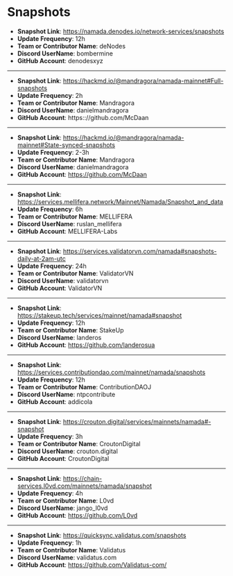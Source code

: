 # Snapshots

- **Snapshot Link**: https://namada.denodes.io/network-services/snapshots
- **Update Frequency**: 12h
- **Team or Contributor Name**: deNodes
- **Discord UserName**: bombermine
- **GitHub Account**: denodesxyz

---
- **Snapshot Link**: https://hackmd.io/@mandragora/namada-mainnet#Full-snapshots
- **Update Frequency**: 2h
- **Team or Contributor Name**: Mandragora
- **Discord UserName**: danielmandragora
- **GitHub Account**: https:://github.com/McDaan

---
- **Snapshot Link**: https://hackmd.io/@mandragora/namada-mainnet#State-synced-snapshots
- **Update Frequency**: 2-3h
- **Team or Contributor Name**: Mandragora
- **Discord UserName**: danielmandragora
- **GitHub Account**: https://github.com/McDaan

---
- **Snapshot Link**: https://services.mellifera.network/Mainnet/Namada/Snapshot_and_data
- **Update Frequency**: 6h
- **Team or Contributor Name**: MELLIFERA
- **Discord UserName**: ruslan_mellifera
- **GitHub Account**: MELLIFERA-Labs

---
- **Snapshot Link**: https://services.validatorvn.com/namada#snapshots-daily-at-2am-utc
- **Update Frequency**: 24h
- **Team or Contributor Name**: ValidatorVN
- **Discord UserName**: validatorvn
- **GitHub Account**: ValidatorVN

---
- **Snapshot Link**: https://stakeup.tech/services/mainnet/namada#snapshot
- **Update Frequency**: 12h
- **Team or Contributor Name**: StakeUp
- **Discord UserName**: landeros
- **GitHub Account**: https://github.com/landerosua

---
- **Snapshot Link**: https://services.contributiondao.com/mainnet/namada/snapshots
- **Update Frequency**: 12h
- **Team or Contributor Name**: ContributionDAOJ
- **Discord UserName**: ntpcontribute
- **GitHub Account**: addicola

---
- **Snapshot Link**: https://crouton.digital/services/mainnets/namada#-snapshot
- **Update Frequency**: 3h
- **Team or Contributor Name**: CroutonDigital
- **Discord UserName**: crouton.digital
- **GitHub Account**: CroutonDigital

---
- **Snapshot Link**: https://chain-services.l0vd.com/mainnets/namada/snapshot
- **Update Frequency**: 4h
- **Team or Contributor Name**: L0vd
- **Discord UserName**: jango_l0vd
- **GitHub Account**: https://github.com/L0vd

---
- **Snapshot Link**: https://quicksync.validatus.com/snapshots
- **Update Frequency**: 1h
- **Team or Contributor Name**: Validatus
- **Discord UserName**: validatus.com
- **GitHub Account**: https://github.com/Validatus-com/

